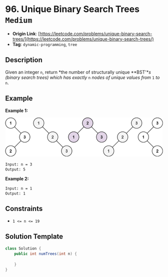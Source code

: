 # 96. Unique Binary Search Trees `Medium`

- **Origin Link**: [https://leetcode.com/problems/unique-binary-search-trees/](https://leetcode.com/problems/unique-binary-search-trees/)
- **Tag**: `dynamic-programming`, `tree`


## Description

Given an integer `n`, return *the number of structurally unique **BST'**s (binary search trees) which has exactly* `n` *nodes of unique values from* `1` *to* `n`.


## Example

**Example 1:**

![](./uniquebstn3.jpg)

```
Input: n = 3
Output: 5
```

**Example 2:**

```
Input: n = 1
Output: 1
```


## Constraints

- `1 <= n <= 19`


## Solution Template

```java
class Solution {
    public int numTrees(int n) {
        
    }
}
```
